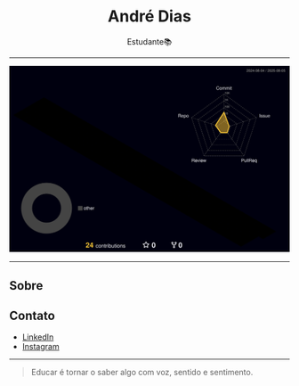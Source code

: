 <h1 align="center">André Dias</h1>

<p align="center">
  Estudante📚
</p>

---

![](profile-3d-contrib/profile-night-rainbow.svg)

---

## Sobre

## Contato

- [LinkedIn](https://www.linkedin.com/in/andrediass/)
- [Instagram](https://www.instagram.com/)

---

> Educar é tornar o saber algo com voz, sentido e sentimento.
